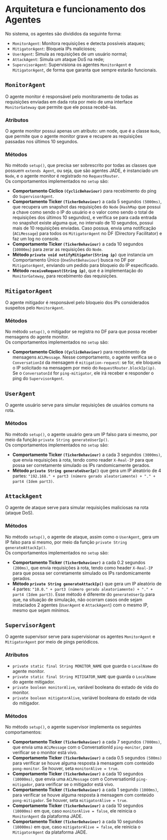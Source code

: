 # Arquitetura e funcionamento dos Agentes
No sistema, os agentes são divididos da seguinte forma:

- `MonitorAgent`: Monitora requisições e detecta possíveis ataques;
- `MitigatorAgent`: Bloqueia IPs maliciosos;
- `UserAgent`: Simula as requisições de um usuário normal;
- `AttackAgent`: Simula um ataque DoS na rede;
- `SupervisorAgent`: Supervisiona os agentes `MonitorAgent` e `MitigatorAgent`, de forma que garanta que sempre estarão funcionais.

## `MonitorAgent`
O agente monitor é responsável pelo monitoramento de todas as requisições enviadas em dada rota por meio de uma interface `MonitorGateway` que permite que ele possa recebê-las. 
### Atributos
O agente monitor possui apenas um atributo: um node, que é a classe `Node`, que permite que o agente monitor grave e recupere as requisições passadas nos últimos 10 segundos.
### Métodos
No método `setup()`, que precisa ser sobrescrito por todas as classes que possuem `extends Agent`, ou seja, que são agentes JADE, é instanciado um `Node`, e o agente monitor é registrado no `RequestRouter`. <br>
Os comportamentos implementados no `setup` são: 

* **Comportamento Cíclico `(CyclicBehaviour)`** para recebimento do ping do `SupervisorAgent`.
* **Comportamento Ticker `(TickerBehaviour)`** a cada 5 segundos `(5000ms)`, que recupera um snapshot das requisições do `Node` (`HashMap` que possui a chave como sendo o IP do usuário e o valor como sendo o total de requisições dos últimos 10 segundos), e verifica se para cada entrada no snapshot existe alguma que, no intervalo de 10 segundos, possui mais de 10 requisições enviadas. Caso possua, envia uma notificação (`ACLMessage`) para todos os `MitigatorAgent` no DF (Directory Facilitator) e faz um log no console.
* **Comportamento Ticker `(TickerBehaviour)`** a cada 10 segundos (`10000ms`) para zerar as requisições do `Node`.
* **Método `private void notifyMitigator(String ip)`** que instancia um Comportamento Único (`OneShotBehaviour`) busca no DF por `MitigatorAgent`, enviando um pedido para bloqueio do IP especificado.
* **Método `receiveRequest(String ip)`**, que é a implementação do `MonitorGateway`, para recebimento das requisições.

## `MitigatorAgent`
O agente mitigador é responsável pelo bloqueio dos IPs considerados suspeitos pelo `MonitorAgent`.
### Métodos
No método `setup()`, o mitigador se registra no DF para que possa receber mensagens do agente monitor. <br>
Os comportamentos implementados no `setup` são:

* **Comportamento Cíclico `(CyclicBehaviour)`** para recebimento de mensagens `ACLMessage`. Nesse comportamento, o agente verifica se o `ConversationId` da mensagem é `mitigation-request`: se for, ele bloqueia o IP solicitado na mensagem por meio do `RequestRouter.blockIp(ip)`. Se o `ConversatonId` for `ping-mitigator`, ele irá receber e responder o ping do `SupervisorAgent`.

## `UserAgent`
O agente usuário serve para simular requisições de usuários comuns na rota.
### Métodos
No método `setup()`, o agente usuário gera um IP falso para si mesmo, por meio da função `private String generateUserIp()`. <br>
Os comportamentos implementados no `setup` são:

- **Comportamento Ticker `(TickerBehaviour)`** a cada 3 segundos `(3000ms)`, que envia requisições à rota, tendo como reader `X-Real-IP` para que possa ser corretamente simulado os IPs randomicamente gerados.
- **Método `private String generateUserIp()`** que gera um IP aleatório de 4 partes: `"192.168." + part3 (número gerado aleatoriamente) + "." + part4 (Idem part3)`. 

## `AttackAgent`
O agente de ataque serve para simular requisições maliciosas na rota (ataque DoS).
### Métodos
No método `setup()`, o agente de ataque, assim como o `UserAgent`, gera um IP falso para si mesmo, por meio da função `private String generateAttackIp()`. <br>
Os comportamentos implementados no `setup` são:

- **Comportamento Ticker `(TickerBehaviour)`** a cada 0.2 segundos `(200ms)`, que envia requisições à rota, tendo como header `X-Real-IP` para que possa ser corretamente simulado os IPs randomicamente gerados.
- **Método `private String generateAttackIp()`** que gera um IP aleatório de 4 partes: `"10.0." + part3 (número gerado aleatoriamente) + "." + part4 (Idem part3)`. Esse método é diferente do `generateUserIp` para que, na situação de simulação, não ocorram casos onde sejam instaciados 2 agentes (`UserAgent` e `AttackAgent`) com o mesmo IP, mesmo que sejam mínimos.

## `SupervisorAgent`
O agente supervisor serve para supervisionar os agentes `MonitorAgent` e `MitigatorAgent` por meio de pings periódicos.
### Atributos

- `private static final String MONITOR_NAME` que guarda o `LocalName` do agente monitor.
- `private static final String MITIGATOR_NAME` que guarda o `LocalName` do agente mitigador.
- `private boolean monitorAlive`, variável booleana do estado de vida do monitor.
- `private boolean mitigatorAlive`, variável booleana do estado de vida do mitigador.
### Métodos
No método `setup()`, o agente supervisor implementa os seguintes comportamentos:

- **Comportamento Ticker `(TickerBehaviour)`** a cada 7 segundos `(7000ms)`, que envia uma `ACLMessage` com o ConversationId `ping-monitor`, para verificar se o monitor está vivo.
- **Comportamento Ticker `(TickerBehaviour)`** a cada 0.5 segundos `(500ms)` para verificar se houve alguma resposta à mensagem com conteúdo `pong-monitor`. Se houver, seta `monitorAlive = true`.
- **Comportamento Ticker `(TickerBehaviour)`** a cada 10 segundos `(10000ms)`, que envia uma `ACLMessage` com o ConversationId `ping-mitigador`, para verificar se o mitigador está vivo.
- **Comportamento Ticker `(TickerBehaviour)`** a cada 1 segundo `(1000ms)`, para verificar se houve alguma resposta à mensagem com conteúdo `pong-mitigador`. Se houver, seta `mitigatorAlive = true`.
- **Comportamento Ticker `(TickerBehaviour)`** a cada 10 segundos `(10000ms)` em que, caso `monitorAlive = false`, ele reinicia o `MonitorAgent` da plataforma JADE.
- **Comportamento Ticker `(TickerBehaviour)`** a cada 10 segundos `(10000ms)` em que, caso `mitigatorAlive = false`, ele reinicia o `MitigatorAgent` da plataforma JADE.
